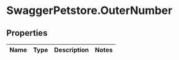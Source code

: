 # SwaggerPetstore.OuterNumber

## Properties
Name | Type | Description | Notes
------------ | ------------- | ------------- | -------------



